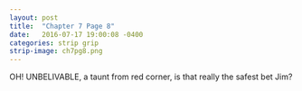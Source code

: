 ```yaml
---
layout: post
title:  "Chapter 7 Page 8"
date:   2016-07-17 19:00:08 -0400
categories: strip grip
strip-image: ch7pg8.png
---
```

OH! UNBELIVABLE, a taunt from red corner, is that really the safest bet Jim?
